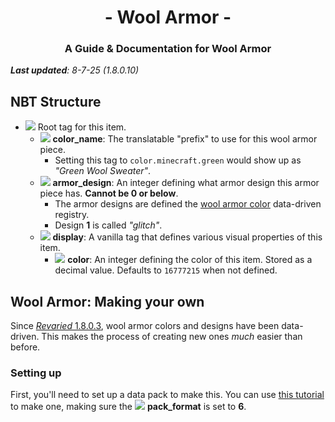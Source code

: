 # <center>- Wool Armor -</center>
### <center>A Guide & Documentation for Wool Armor</center>

***Last updated**: 8-7-25 (1.8.0.10)*

## NBT Structure
- <img src=Tags/compound_tag.png> Root tag for this item.
  - <img src=Tags/string_tag.png> **color_name**: The translatable "prefix" to use for this wool armor piece.
    - Setting this tag to `color.minecraft.green` would show up as *"Green Wool Sweater"*.
  - <img src=Tags/integer_tag.png> **armor_design**: An integer defining what armor design this armor piece has. **Cannot be 0 or below**.
    - The armor designs are defined the [wool armor color](Wool%20Armor%20Color.md) data-driven registry.
    - Design **1** is called *"glitch"*.
  - <img src=Tags/compound_tag.png> **display**: A vanilla tag that defines various visual properties of this item.
    - <img src=Tags/integer_tag.png> **color**: An integer defining the color of this item. Stored as a decimal value. Defaults to `16777215` when not defined.

## Wool Armor: Making your own
Since [*Revaried* 1.8.0.3](/Revaried/Changelogs/1.16.5%20-%201.8.0.3/Changelog%201.8.0.3.md), wool armor colors and designs have been data-driven. This makes the process of creating new ones *much* easier than before.

### Setting up
First, you'll need to set up a data pack to make this. You can use [this tutorial](https://minecraft.wiki/w/Tutorial:Creating_a_data_pack) to make one, making sure the <img src=Tags/integer_tag.png> **pack_format** is set to **6**.